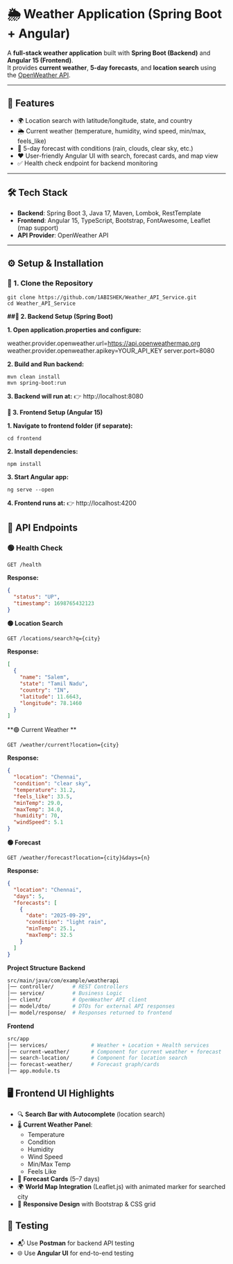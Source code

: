 # 🌦️ Weather Application (Spring Boot + Angular)

A **full-stack weather application** built with **Spring Boot (Backend)** and **Angular 15 (Frontend)**.  
It provides **current weather**, **5-day forecasts**, and **location search** using the [OpenWeather API](https://openweathermap.org/).

---

## 🚀 Features
- 🌍 Location search with latitude/longitude, state, and country  
- 🌦️ Current weather (temperature, humidity, wind speed, min/max, feels_like)  
- 📅 5-day forecast with conditions (rain, clouds, clear sky, etc.)  
- ❤️ User-friendly Angular UI with search, forecast cards, and map view  
- ✅ Health check endpoint for backend monitoring  

---

## 🛠️ Tech Stack
- **Backend**: Spring Boot 3, Java 17, Maven, Lombok, RestTemplate  
- **Frontend**: Angular 15, TypeScript, Bootstrap, FontAwesome, Leaflet (map support)  
- **API Provider**: OpenWeather API  

---

## ⚙️ Setup & Installation

### 🔹 1. Clone the Repository
```
git clone https://github.com/1ABISHEK/Weather_API_Service.git
cd Weather_API_Service
```

**##🔹 2. Backend Setup (Spring Boot)**


**1. Open application.properties and configure:**

weather.provider.openweather.url=https://api.openweathermap.org
weather.provider.openweather.apikey=YOUR_API_KEY
server.port=8080

**2. Build and Run backend:**
 ```
mvn clean install
mvn spring-boot:run
```

**3. Backend will run at:**
👉 http://localhost:8080

**🔹 3. Frontend Setup (Angular 15)**

**1. Navigate to frontend folder (if separate):**
```
cd frontend
```

**2. Install dependencies:**
```
npm install
```
**3. Start Angular app:**
```
ng serve --open
```

**4. Frontend runs at:**
👉 http://localhost:4200



## 📡 API Endpoints

### 🟢 Health Check  
```pgsql
GET /health 
```
**Response:**  
```json
{ 
  "status": "UP", 
  "timestamp": 1698765432123 
}
```

**🟢 Location Search**
```pgsql
GET /locations/search?q={city}
```
**Response:**
```json
[
  {
    "name": "Salem",
    "state": "Tamil Nadu",
    "country": "IN",
    "latitude": 11.6643,
    "longitude": 78.1460
  }
]
```
**🟢 Current Weather **
```pgsql
GET /weather/current?location={city}
```
**Response:**
```json
{
  "location": "Chennai",
  "condition": "clear sky",
  "temperature": 31.2,
  "feels_like": 33.5,
  "minTemp": 29.0,
  "maxTemp": 34.0,
  "humidity": 70,
  "windSpeed": 5.1
}
```
**🟢 Forecast**
```pgsql
GET /weather/forecast?location={city}&days={n}
```
**Response:**
```json
{
  "location": "Chennai",
  "days": 5,
  "forecasts": [
    {
      "date": "2025-09-29",
      "condition": "light rain",
      "minTemp": 25.1,
      "maxTemp": 32.5
    }
  ]
}
```

**Project Structure**
**Backend**
```bash
src/main/java/com/example/weatherapi
│── controller/      # REST Controllers
│── service/         # Business Logic
│── client/          # OpenWeather API client
│── model/dto/       # DTOs for external API responses
│── model/response/  # Responses returned to frontend
```

**Frontend**
```bash
src/app
│── services/              # Weather + Location + Health services
│── current-weather/       # Component for current weather + forecast
│── search-location/       # Component for location search
│── forecast-weather/      # Forecast graph/cards
│── app.module.ts
```

## 🖥️ Frontend UI Highlights

- 🔍 **Search Bar with Autocomplete** (location search)  
- 🌡️ **Current Weather Panel**:  
  - Temperature  
  - Condition  
  - Humidity  
  - Wind Speed  
  - Min/Max Temp  
  - Feels Like  
- 📅 **Forecast Cards** (5–7 days)  
- 🌍 **World Map Integration** (Leaflet.js) with animated marker for searched city  
- 📱 **Responsive Design** with Bootstrap & CSS grid  


## 🧪 Testing

- 📬 Use **Postman** for backend API testing  
- 🌐 Use **Angular UI** for end-to-end testing  











